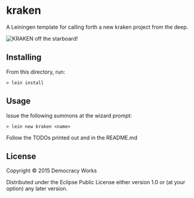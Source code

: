 # kraken

A Leiningen template for calling forth a new kraken project from the
deep.

![KRAKEN off the starboard!](http://orig03.deviantart.net/29af/f/2013/169/7/a/kraken_by_lozanox-d69kdxz.jpg)

## Installing

From this directory, run:

```
> lein install
```

## Usage

Issue the following summons at the wizard prompt:

```
> lein new kraken <name>
```

Follow the TODOs printed out and in the README.md

## License

Copyright © 2015 Democracy Works

Distributed under the Eclipse Public License either version 1.0 or (at
your option) any later version.

